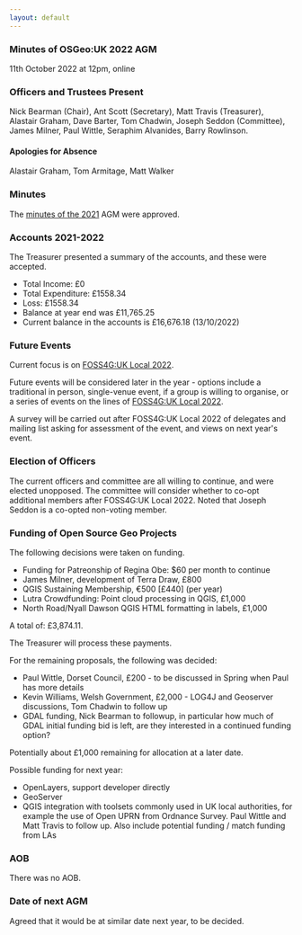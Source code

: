 ```yaml
---
layout: default
---
```


### Minutes of OSGeo:UK 2022 AGM
11th October 2022 at 12pm, online

### Officers and Trustees Present
Nick Bearman (Chair), Ant Scott (Secretary), Matt Travis (Treasurer), Alastair Graham, Dave Barter, Tom Chadwin, Joseph Seddon (Committee), James Milner, Paul Wittle, Seraphim Alvanides, Barry Rowlinson.

#### Apologies for Absence
Alastair Graham, Tom Armitage, Matt Walker

### Minutes
The [minutes of the 2021](https://uk.osgeo.org/agm/agm2021minutes.html) AGM were approved. 

### Accounts 2021-2022
The Treasurer presented a summary of the accounts, and these were accepted.

* Total Income: £0
* Total Expenditure: £1558.34
* Loss: £1558.34
* Balance at year end was £11,765.25
* Current balance in the accounts is £16,676.18 (13/10/2022)

### Future Events
Current focus is on [FOSS4G:UK Local 2022](https://uk.osgeo.org/foss4guk2022local/).

Future events will be considered later in the year - options include a traditional in person, single-venue event, if a group is willing to organise, or a series of events on the lines of [FOSS4G:UK Local 2022](https://uk.osgeo.org/foss4guk2022local/).

A survey will be carried out after FOSS4G:UK Local 2022 of delegates and mailing list asking for assessment of the event, and views on next year's event.

### Election of Officers
The current officers and committee are all willing to continue, and were elected unopposed. The committee will consider whether to co-opt additional members after FOSS4G:UK Local 2022. Noted that Joseph Seddon is a co-opted non-voting member.

### Funding of Open Source Geo Projects
The following decisions were taken on funding.
* Funding for Patreonship of Regina Obe: $60 per month to continue
* James Milner, development of Terra Draw, £800
* QGIS Sustaining Membership, €500 [£440] (per year)
* Lutra Crowdfunding: Point cloud processing in QGIS, £1,000
* North Road/Nyall Dawson QGIS HTML formatting in labels, £1,000

A total of: £3,874.11.

The Treasurer will process these payments.

For the remaining proposals, the following was decided:
* Paul Wittle, Dorset Council, £200 - to be discussed in Spring when Paul has more details
* Kevin Williams, Welsh Government, £2,000 - LOG4J and Geoserver discussions, Tom Chadwin to follow up
* GDAL funding, Nick Bearman to followup, in particular how much of GDAL initial funding bid is left, are they interested in a continued funding option?

Potentially about £1,000 remaining for allocation at a later date.

Possible funding for next year:
* OpenLayers, support developer directly
* GeoServer
* QGIS integration with toolsets commonly used in UK local authorities, for example the use of Open UPRN from Ordnance Survey. Paul Wittle and Matt Travis to follow up. Also include potential funding / match funding from LAs

### AOB
There was no AOB.

### Date of next AGM
Agreed that it would be at similar date next year, to be decided.
